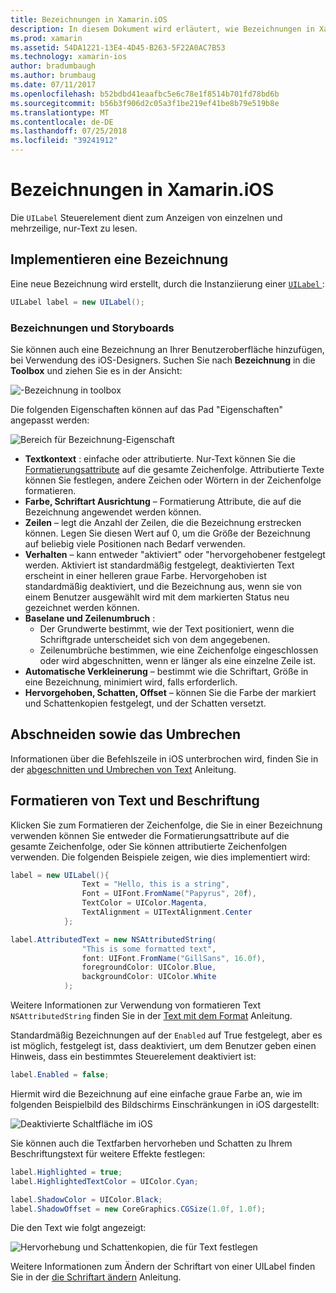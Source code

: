 ```yaml
---
title: Bezeichnungen in Xamarin.iOS
description: In diesem Dokument wird erläutert, wie Bezeichnungen in Xamarin.iOS verwendet wird. Es wird beschrieben, wie Bezeichnungen programmgesteuert oder mit der iOS-Designer erstellen.
ms.prod: xamarin
ms.assetid: 54DA1221-13E4-4D45-B263-5F22A0AC7B53
ms.technology: xamarin-ios
author: bradumbaugh
ms.author: brumbaug
ms.date: 07/11/2017
ms.openlocfilehash: b52bdbd41eaafbc5e6c78e1f8514b701fd78bd6b
ms.sourcegitcommit: b56b3f906d2c05a3f1be219ef41be8b79e519b8e
ms.translationtype: MT
ms.contentlocale: de-DE
ms.lasthandoff: 07/25/2018
ms.locfileid: "39241912"
---
```

# <a name="labels-in-xamarinios"></a>Bezeichnungen in Xamarin.iOS

Die `UILabel` Steuerelement dient zum Anzeigen von einzelnen und mehrzeilige, nur-Text zu lesen. 

## <a name="implementing-a-label"></a>Implementieren eine Bezeichnung

Eine neue Bezeichnung wird erstellt, durch die Instanziierung einer [ `UILabel` ](https://developer.xamarin.com/api/type/UIKit.UILabel/):

```csharp
UILabel label = new UILabel();
```

### <a name="labels-and-storyboards"></a>Bezeichnungen und Storyboards

Sie können auch eine Bezeichnung an Ihrer Benutzeroberfläche hinzufügen, bei Verwendung des iOS-Designers. Suchen Sie nach **Bezeichnung** in die **Toolbox** und ziehen Sie es in der Ansicht:

![-Bezeichnung in toolbox](labels-images/image3.png)

Die folgenden Eigenschaften können auf das Pad "Eigenschaften" angepasst werden:

![Bereich für Bezeichnung-Eigenschaft](labels-images/image2.png)

- **Textkontext** : einfache oder attributierte. Nur-Text können Sie die [Formatierungsattribute](#Formatting_Text_and_Label) auf die gesamte Zeichenfolge. Attributierte Texte können Sie festlegen, andere Zeichen oder Wörtern in der Zeichenfolge formatieren.
- **Farbe, Schriftart Ausrichtung** – Formatierung Attribute, die auf die Bezeichnung angewendet werden können.
- **Zeilen** – legt die Anzahl der Zeilen, die die Bezeichnung erstrecken können. Legen Sie diesen Wert auf 0, um die Größe der Bezeichnung auf beliebig viele Positionen nach Bedarf verwenden.
- **Verhalten** – kann entweder "aktiviert" oder "hervorgehobener festgelegt werden. Aktiviert ist standardmäßig festgelegt, deaktivierten Text erscheint in einer helleren graue Farbe. Hervorgehoben ist standardmäßig deaktiviert, und die Bezeichnung aus, wenn sie von einem Benutzer ausgewählt wird mit dem markierten Status neu gezeichnet werden können.
- **Baselane und Zeilenumbruch** : 
    - Der Grundwerte bestimmt, wie der Text positioniert, wenn die Schriftgrade unterscheidet sich von dem angegebenen.
    - Zeilenumbrüche bestimmen, wie eine Zeichenfolge eingeschlossen oder wird abgeschnitten, wenn er länger als eine einzelne Zeile ist.
- **Automatische Verkleinerung** – bestimmt wie die Schriftart, Größe in eine Bezeichnung, minimiert wird, falls erforderlich.
- **Hervorgehoben, Schatten, Offset** – können Sie die Farbe der markiert und Schattenkopien festgelegt, und der Schatten versetzt.

## <a name="truncating-and-wrapping"></a>Abschneiden sowie das Umbrechen

Informationen über die Befehlszeile in iOS unterbrochen wird, finden Sie in der [abgeschnitten und Umbrechen von Text](https://github.com/xamarin/recipes/tree/master/Recipes/ios/standard_controls/labels/uilabel-truncate-wrap-text) Anleitung.

<a name="Formatting_Text_and_Label"/>

## <a name="formatting-text-and-label"></a>Formatieren von Text und Beschriftung

Klicken Sie zum Formatieren der Zeichenfolge, die Sie in einer Bezeichnung verwenden können Sie entweder die Formatierungsattribute auf die gesamte Zeichenfolge, oder Sie können attributierte Zeichenfolgen verwenden. Die folgenden Beispiele zeigen, wie dies implementiert wird:

```csharp
label = new UILabel(){
                Text = "Hello, this is a string",
                Font = UIFont.FromName("Papyrus", 20f),
                TextColor = UIColor.Magenta,
                TextAlignment = UITextAlignment.Center
            };
```

```csharp
label.AttributedText = new NSAttributedString(
                "This is some formatted text",
                font: UIFont.FromName("GillSans", 16.0f),
                foregroundColor: UIColor.Blue,
                backgroundColor: UIColor.White
            );
```

Weitere Informationen zur Verwendung von formatieren Text `NSAttributedString` finden Sie in der [Text mit dem Format](https://github.com/xamarin/recipes/tree/master/Recipes/ios/standard_controls/text_field/style_text) Anleitung.

Standardmäßig Bezeichnungen auf der `Enabled` auf True festgelegt, aber es ist möglich, festgelegt ist, dass deaktiviert, um dem Benutzer geben einen Hinweis, dass ein bestimmtes Steuerelement deaktiviert ist:

```csharp
label.Enabled = false;
```

Hiermit wird die Bezeichnung auf eine einfache graue Farbe an, wie im folgenden Beispielbild des Bildschirms Einschränkungen in iOS dargestellt:

![Deaktivierte Schaltfläche im iOS](labels-images/image1.png)

Sie können auch die Textfarben hervorheben und Schatten zu Ihrem Beschriftungstext für weitere Effekte festlegen:

```csharp
label.Highlighted = true;
label.HighlightedTextColor = UIColor.Cyan;

label.ShadowColor = UIColor.Black;
label.ShadowOffset = new CoreGraphics.CGSize(1.0f, 1.0f);
```

Die den Text wie folgt angezeigt:

![Hervorhebung und Schattenkopien, die für Text festlegen](labels-images/image4.png)

Weitere Informationen zum Ändern der Schriftart von einer UILabel finden Sie in der [die Schriftart ändern](https://github.com/xamarin/recipes/tree/master/Recipes/ios/standard_controls/labels/change_the_font) Anleitung.





